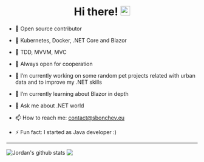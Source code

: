 <!-- ### Hi there 👋 -->

<div align="center">
   <h1>Hi there! <img src="https://media.giphy.com/media/hvRJCLFzcasrR4ia7z/giphy.gif" width="25px"></h1>
</div>

- 👀 Open source contributor
- 👾 Kubernetes, Docker, .NET Core and Blazor
- 👑 TDD, MVVM, MVC
- 🤝 Always open for cooperation



- 🔭 I’m currently working on some random pet projects related with urban data and to improve my .NET skills
- 🌱 I’m currently learning about Blazor in depth
- 💬 Ask me about .NET world
- 📫 How to reach me: contact@sbonchev.eu
- ⚡ Fun fact: I started as Java developer :)

<!--
**Sm1rfa/Sm1rfa** is a ✨ _special_ ✨ repository because its `README.md` (this file) appears on your GitHub profile.

Here are some ideas to get you started:

- 🔭 I’m currently working on ...
- 🌱 I’m currently learning ...
- 👯 I’m looking to collaborate on ...
- 🤔 I’m looking for help with ...
- 💬 Ask me about ...
- 📫 How to reach me: ...
- 😄 Pronouns: ...
- ⚡ Fun fact: ...
-->

<hr/>

<img align="center" src="https://github-readme-stats.anuraghazra1.vercel.app/api?username=Sm1rfa&show_icons=true&include_all_commits=true&theme=radical" alt="Jordan's github stats" />

<img align="center" src="https://github-readme-stats.anuraghazra1.vercel.app/api/top-langs/?username=Sm1rfa&layout=compact&theme=radical" />
